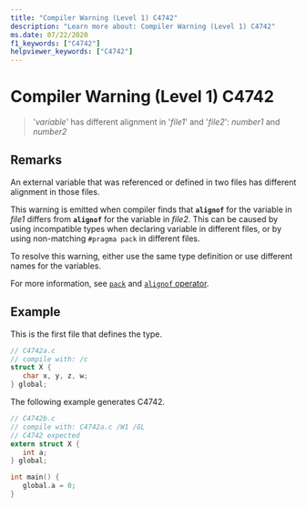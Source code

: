 ```yaml
---
title: "Compiler Warning (Level 1) C4742"
description: "Learn more about: Compiler Warning (Level 1) C4742"
ms.date: 07/22/2020
f1_keywords: ["C4742"]
helpviewer_keywords: ["C4742"]
---
```

# Compiler Warning (Level 1) C4742

> '*variable*' has different alignment in '*file1*' and '*file2*': *number1* and *number2*

## Remarks

An external variable that was referenced or defined in two files has different alignment in those files.

This warning is emitted when compiler finds that **`alignof`** for the variable in *file1* differs from **`alignof`** for the variable in *file2*. This can be caused by using incompatible types when declaring variable in different files, or by using non-matching `#pragma pack` in different files.

To resolve this warning, either use the same type definition or use different names for the variables.

For more information, see [`pack`](../../preprocessor/pack.md) and [`alignof` operator](../../cpp/alignof-operator.md).

## Example

This is the first file that defines the type.

```c
// C4742a.c
// compile with: /c
struct X {
   char x, y, z, w;
} global;
```

The following example generates C4742.

```c
// C4742b.c
// compile with: C4742a.c /W1 /GL
// C4742 expected
extern struct X {
   int a;
} global;

int main() {
   global.a = 0;
}
```
